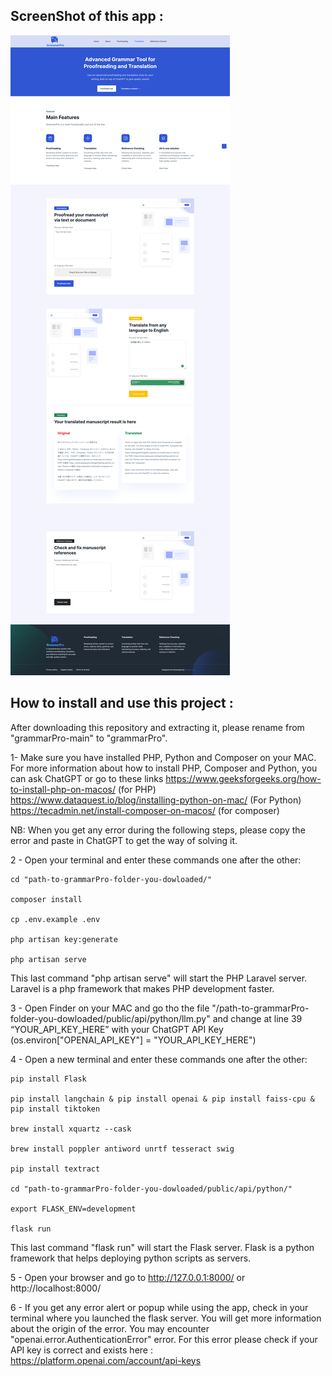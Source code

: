 ## ScreenShot of this app :
![ScreenShot of this app](/screenshots/screenshot-full-GrammarPro.png)

## How to install and use this project :

After downloading this repository and extracting it, please rename from "grammarPro-main"  to "grammarPro".

1- Make sure you have installed PHP, Python  and Composer on your MAC. For more information about how to install PHP, Composer and Python, you can ask ChatGPT or go to these links https://www.geeksforgeeks.org/how-to-install-php-on-macos/  (for PHP) https://www.dataquest.io/blog/installing-python-on-mac/ (For Python) https://tecadmin.net/install-composer-on-macos/ (for composer)

NB: When you get any error during the following steps, please copy the error and paste in ChatGPT to get the way of solving it.

2 - Open your terminal and enter these commands one after the other:

	cd "path-to-grammarPro-folder-you-dowloaded/"
	
    composer install

    cp .env.example .env

	php artisan key:generate

	php artisan serve


This last command "php artisan serve" will start the PHP Laravel server. Laravel is a php framework that makes PHP development faster.


3 - Open Finder on your MAC and go tho the file "/path-to-grammarPro-folder-you-dowloaded/public/api/python/llm.py" and change at line 39  “YOUR_API_KEY_HERE” with your ChatGPT API Key (os.environ["OPENAI_API_KEY"] = "YOUR_API_KEY_HERE")

4 - Open a new terminal and enter these commands one after the other:

    pip install Flask

    pip install langchain & pip install openai & pip install faiss-cpu & pip install tiktoken

    brew install xquartz --cask

    brew install poppler antiword unrtf tesseract swig

    pip install textract

    cd "path-to-grammarPro-folder-you-dowloaded/public/api/python/"

    export FLASK_ENV=development

    flask run

This last command "flask run" will start the Flask server. Flask is a python framework that helps deploying python scripts as servers.

5 - Open your browser and go to http://127.0.0.1:8000/ or http://localhost:8000/ 

6 - If you get any error alert or popup while using the app, check in your terminal where you launched the flask server. You will get more information about the origin of the error. You may encounter "openai.error.AuthenticationError" error. For this error please check if your API key is correct and exists here : https://platform.openai.com/account/api-keys 
